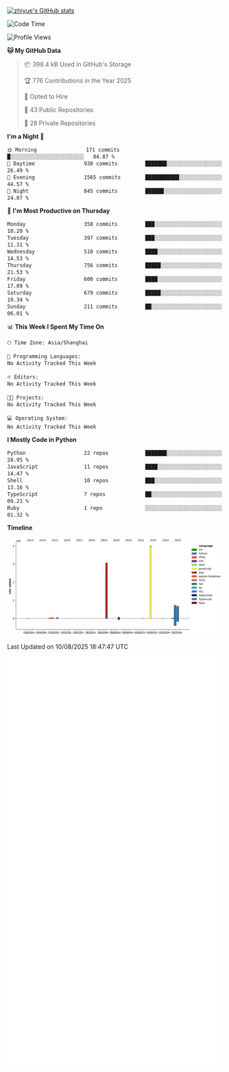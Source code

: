 
[![zhiyue's GitHub stats](https://github-readme-stats.vercel.app/api?username=zhiyue)](https://github.com/anuraghazra/github-readme-stats&&show_icons=true)

<!--START_SECTION:waka-->
![Code Time](http://img.shields.io/badge/Code%20Time-2%2C215%20hrs%2020%20mins-blue)

![Profile Views](http://img.shields.io/badge/Profile%20Views-0-blue)

**🐱 My GitHub Data** 

> 📦 398.4 kB Used in GitHub's Storage 
 > 
> 🏆 776 Contributions in the Year 2025
 > 
> 💼 Opted to Hire
 > 
> 📜 43 Public Repositories 
 > 
> 🔑 28 Private Repositories 
 > 
**I'm a Night 🦉** 

```text
🌞 Morning                171 commits         █░░░░░░░░░░░░░░░░░░░░░░░░   04.87 % 
🌆 Daytime                930 commits         ███████░░░░░░░░░░░░░░░░░░   26.49 % 
🌃 Evening                1565 commits        ███████████░░░░░░░░░░░░░░   44.57 % 
🌙 Night                  845 commits         ██████░░░░░░░░░░░░░░░░░░░   24.07 % 
```
📅 **I'm Most Productive on Thursday** 

```text
Monday                   358 commits         ███░░░░░░░░░░░░░░░░░░░░░░   10.20 % 
Tuesday                  397 commits         ███░░░░░░░░░░░░░░░░░░░░░░   11.31 % 
Wednesday                510 commits         ████░░░░░░░░░░░░░░░░░░░░░   14.53 % 
Thursday                 756 commits         █████░░░░░░░░░░░░░░░░░░░░   21.53 % 
Friday                   600 commits         ████░░░░░░░░░░░░░░░░░░░░░   17.09 % 
Saturday                 679 commits         █████░░░░░░░░░░░░░░░░░░░░   19.34 % 
Sunday                   211 commits         ██░░░░░░░░░░░░░░░░░░░░░░░   06.01 % 
```


📊 **This Week I Spent My Time On** 

```text
🕑︎ Time Zone: Asia/Shanghai

💬 Programming Languages: 
No Activity Tracked This Week

🔥 Editors: 
No Activity Tracked This Week

🐱‍💻 Projects: 
No Activity Tracked This Week

💻 Operating System: 
No Activity Tracked This Week
```

**I Mostly Code in Python** 

```text
Python                   22 repos            ███████░░░░░░░░░░░░░░░░░░   28.95 % 
JavaScript               11 repos            ████░░░░░░░░░░░░░░░░░░░░░   14.47 % 
Shell                    10 repos            ███░░░░░░░░░░░░░░░░░░░░░░   13.16 % 
TypeScript               7 repos             ██░░░░░░░░░░░░░░░░░░░░░░░   09.21 % 
Ruby                     1 repo              ░░░░░░░░░░░░░░░░░░░░░░░░░   01.32 % 
```



**Timeline**

![Lines of Code chart](https://raw.githubusercontent.com/zhiyue/zhiyue/main/assets/bar_graph.png)


 Last Updated on 10/08/2025 18:47:47 UTC
<!--END_SECTION:waka-->

<!-- [![Top Langs](https://github-readme-stats.vercel.app/api/top-langs/?username=zhiyue)](https://github.com/anuraghazra/github-readme-stats) -->

![](./github-metrics.svg)

